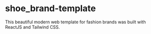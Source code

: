 # shoe_brand-template
This beautiful modern web template for fashion brands was built with ReactJS and Tailwind CSS. 
